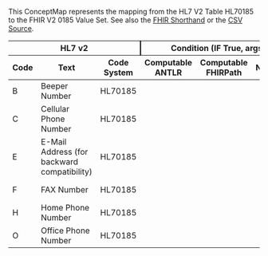 
This ConceptMap represents the mapping from the HL7 V2 Table HL70185 to the FHIR V2 0185 Value Set. See also the <a href='https://github.com/HL7/v2-to-fhir/blob/master/input/fsh/Table HL70185 to V2 0185.fsh'>FHIR Shorthand</a> or the <a href='https://github.com/HL7/v2-to-fhir/blob/master/mappings/codesystems/HL7 Concept Map_ PreferredMethodOfContact - Sheet1.csv'>CSV Source</a>.
<table class='grid'><thead>
<tr><th colspan='3' style='border-right: 2px solid black;'>HL7 v2</th><th colspan='3' style='border-right: 2px solid black;'>Condition (IF True, args)</th><th colspan='4'>HL7 FHIR</th><th rowspan='2'>Comments</th></tr>
<tr><th>Code</th><th>Text</th><th>Code System</th><th>Computable ANTLR</th><th>Computable FHIRPath</th><th>Narrative</th><th>Code</th><th>Proposed Extension</th><th>Display</th><th>Code System</th></tr></thead>
<tbody>
<tr><td>B</td><td>Beeper Number</td><td style='border-right: 2px'>HL70185</td><td style='border-right: 2px'></td><td style='border-right: 2px'></td><td style='border-right: 2px'></td><td>B</td><td style='border-right: 2px'></td><td>Beeper Number</td><td><a href='https://hl7.org/fhir/R4/v2/0185/index.html'>http://terminology.hl7.org/CodeSystem/v2-0185</a></td><td style='border-right: 2px'></td></tr>
<tr><td>C</td><td>Cellular Phone Number</td><td style='border-right: 2px'>HL70185</td><td style='border-right: 2px'></td><td style='border-right: 2px'></td><td style='border-right: 2px'></td><td>C</td><td style='border-right: 2px'></td><td>Cellular Phone Number</td><td><a href='https://hl7.org/fhir/R4/v2/0185/index.html'>http://terminology.hl7.org/CodeSystem/v2-0185</a></td><td style='border-right: 2px'></td></tr>
<tr><td>E</td><td>E-Mail Address (for backward compatibility)</td><td style='border-right: 2px'>HL70185</td><td style='border-right: 2px'></td><td style='border-right: 2px'></td><td style='border-right: 2px'></td><td>E</td><td style='border-right: 2px'></td><td>E-Mail Address (for backward compatibility)</td><td><a href='https://hl7.org/fhir/R4/v2/0185/index.html'>http://terminology.hl7.org/CodeSystem/v2-0185</a></td><td style='border-right: 2px'></td></tr>
<tr><td>F</td><td>FAX Number</td><td style='border-right: 2px'>HL70185</td><td style='border-right: 2px'></td><td style='border-right: 2px'></td><td style='border-right: 2px'></td><td>F</td><td style='border-right: 2px'></td><td>FAX Number</td><td><a href='https://hl7.org/fhir/R4/v2/0185/index.html'>http://terminology.hl7.org/CodeSystem/v2-0185</a></td><td style='border-right: 2px'></td></tr>
<tr><td>H</td><td>Home Phone Number</td><td style='border-right: 2px'>HL70185</td><td style='border-right: 2px'></td><td style='border-right: 2px'></td><td style='border-right: 2px'></td><td>H</td><td style='border-right: 2px'></td><td>Home Phone Number</td><td><a href='https://hl7.org/fhir/R4/v2/0185/index.html'>http://terminology.hl7.org/CodeSystem/v2-0185</a></td><td style='border-right: 2px'></td></tr>
<tr><td>O</td><td>Office Phone Number</td><td style='border-right: 2px'>HL70185</td><td style='border-right: 2px'></td><td style='border-right: 2px'></td><td style='border-right: 2px'></td><td>O</td><td style='border-right: 2px'></td><td>Office Phone Number</td><td><a href='https://hl7.org/fhir/R4/v2/0185/index.html'>http://terminology.hl7.org/CodeSystem/v2-0185</a></td><td style='border-right: 2px'></td></tr>
</tbody></table>
